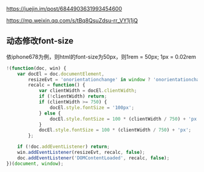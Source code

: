 https://juejin.im/post/6844903631993454600

https://mp.weixin.qq.com/s/tBq8QsuZdsu-rr_VY1j1jQ


## 动态修改font-size

依iphone678为例，则html的font-size为50px，则1rem = 50px; 1px = 0.02rem
```js
!(function(doc, win) {
	var docEl = doc.documentElement,
		resizeEvt = 'onorientationchange' in window ? 'onorientationchange' : 'resize',
		recalc = function() {
			var clientWidth = docEl.clientWidth;
			if (!clientWidth) return;
			if (clientWidth >= 750) {
				docEl.style.fontSize = '100px';
			} else {
				docEl.style.fontSize = 100 * (clientWidth / 750) + 'px';
			}
			docEl.style.fontSize = 100 * (clientWidth / 750) + 'px';
		};

	if (!doc.addEventListener) return;
	win.addEventListener(resizeEvt, recalc, false);
	doc.addEventListener('DOMContentLoaded', recalc, false);
})(document, window);

```